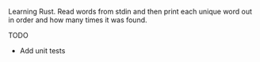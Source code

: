 Learning Rust. Read words from stdin and then print each unique word out in
order and how many times it was found.

TODO

* Add unit tests
